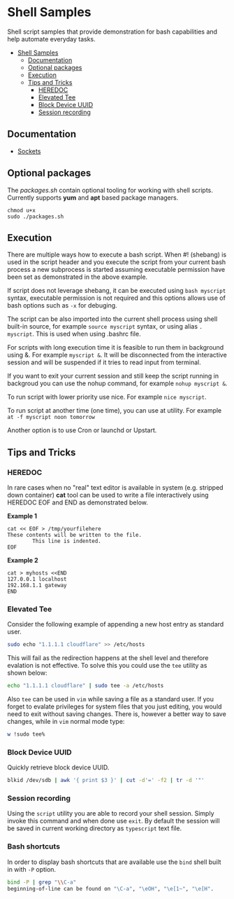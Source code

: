 # Shell Samples

Shell script samples that provide demonstration for bash capabilities and help automate everyday tasks.

- [Shell Samples](#shell-samples)
  - [Documentation](#documentation)
  - [Optional packages](#optional-packages)
  - [Execution](#execution)
  - [Tips and Tricks](#tips-and-tricks)
    - [HEREDOC](#heredoc)
    - [Elevated Tee](#elevated-tee)
    - [Block Device UUID](#block-device-uuid)
    - [Session recording](#session-recording)


## Documentation

- [Sockets](https://admin-ahead.com/forum/general-linux/how-to-open-a-tcpudp-socket-in-a-bash-shell/)


## Optional packages

The *packages.sh* contain optional tooling for working with shell scripts. Currently supports **yum** and **apt** based package managers.
```
chmod u+x
sudo ./packages.sh
```

## Execution

There are multiple ways how to execute a bash script. When #! (shebang) is used in the script header and you execute the script from your current bash process a new subprocess is started assuming executable permission have been set as demonstrated in the above example.

If script does not leverage shebang, it can be executed using ``bash myscript`` syntax, executable permission is not required and this options allows use of bash options such as ``-x`` for debuging.

The script can be also imported into the current shell process using shell built-in source, for example ``source myscript`` syntax, or using alias ``. myscript``. This is used when using .bashrc file.

For scripts with long execution time it is feasible to run them in background using &. For example ``myscript &``. It will be disconnected from the interactive session and will be suspended if it tries to read input from terminal.

If you want to exit your current session and still keep the script running in backgroud you can use the nohup command, for example ``nohup myscript &``.

To run script with lower priority use nice. For example ``nice myscript``.

To run script at another time (one time), you can use at utility. For example ``at -f myscript noon tomorrow``

Another option is to use Cron or launchd or Upstart.


## Tips and Tricks

### HEREDOC

In rare cases when no "real" text editor is available in system (e.g. stripped down container) **cat** tool can be used to write a file interactively using HEREDOC EOF and END as demonstrated below.

**Example 1**
```
cat << EOF > /tmp/yourfilehere
These contents will be written to the file.
        This line is indented.
EOF
```
**Example 2**
```
cat > myhosts <<END
127.0.0.1 localhost
192.168.1.1 gateway
END
```


### Elevated Tee

Consider the following example of appending a new host entry as standard user.

```bash
sudo echo "1.1.1.1 cloudflare" >> /etc/hosts
```

This will fail as the redirection happens at the shell level and therefore evalation is not effective. To solve this you could use the `tee` utility as shown below:

```bash
echo "1.1.1.1 cloudflare" | sudo tee -a /etc/hosts
```

Also `tee` can be used in `vim` while saving a file as a standard user. If you forget to evalate privileges for system files that you just editing, you would need to exit without saving changes. There is, however a better way to save changes, while in `vim` normal mode type:

```bash
w !sudo tee%
```


### Block Device UUID

Quickly retrieve block device UUID.

```bash
blkid /dev/sdb | awk '{ print $3 }' | cut -d'=' -f2 | tr -d '"'
```

### Session recording

Using the `script` utility you are able to record your shell session. Simply invoke this command and when done use `exit`. By default the session will be saved in current working directory as `typescript` text file.

### Bash shortcuts

In order to display bash shortcuts that are available use the `bind` shell built in with `-P` option.

```bash
bind -P | grep "\\C-a"
beginning-of-line can be found on "\C-a", "\eOH", "\e[1~", "\e[H".
```